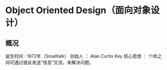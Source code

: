 # Object Oriented Design（面向对象设计）
## 概况
诞生时间 : 1972年（Smalltalk）
创始人 ： Alan Curtis Key
核心思想 ： 个体之间可通过彼此发送“信息”交流，来解决问题。
